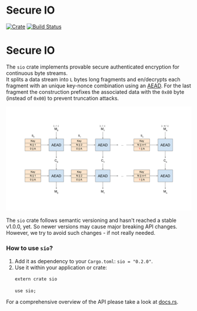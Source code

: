 # Secure IO

[![Crate](https://img.shields.io/badge/crates.io-v0.2.0-orange.svg)](https://crates.io/crates/sio)
[![Build Status](https://api.cirrus-ci.com/github/secure-io/sio-rs.svg?branch=master)](https://cirrus-ci.com/github/secure-io/sio-rs)

# Secure IO

The `sio` crate implements provable secure authenticated encryption for continuous byte streams.  
It splits a data stream into `L` bytes long fragments and en/decrypts each fragment with an unique
key-nonce combination using an [AEAD](https://golang.org/pkg/crypto/cipher/#AEAD). For the last 
fragment the construction prefixes the associated data with the `0x80` byte (instead of `0x00`)
to prevent truncation attacks. 

![`sio` encryption scheme](https://github.com/secure-io/sio/blob/master/img/channel_construction.svg)

The `sio` crate follows semantic versioning and hasn't reached a stable v1.0.0, yet. So
newer versions may cause major breaking API changes. However, we try to avoid such changes - if not really
needed.

### How to use `sio`?

1. Add it as dependency to your `Cargo.toml`: `sio = "0.2.0"`.
2. Use it within your application or crate:
   ```
   extern crate sio

   use sio;
   ```

For a comprehensive overview of the API please take a look at [docs.rs](https://docs.rs/sio/0.2.0/sio/).

